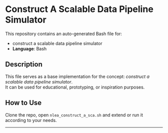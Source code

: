 # Construct A Scalable Data Pipeline Simulator

This repository contains an auto-generated Bash file for:

- construct a scalable data pipeline simulator
- **Language**: Bash

## Description

This file serves as a base implementation for the concept: *construct a scalable data pipeline simulator*.  
It can be used for educational, prototyping, or inspiration purposes.

## How to Use

Clone the repo, open `nlea_construct_a_sca.sh` and extend or run it according to your needs.

---


